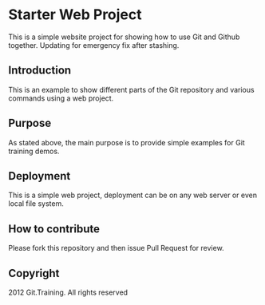 # Starter Web Project
This is a simple website project for showing how to use Git and Github together. Updating for emergency fix after stashing.
## Introduction
This is an example to show different parts of the Git repository and various commands using a web project.
## Purpose
As stated above, the main purpose is to provide simple examples for Git training demos.
## Deployment
This is a simple web project, deployment can be on any web server or even local file system.
## How to contribute
Please fork this repository and then issue Pull Request for review.
## Copyright

2012 Git.Training. All rights reserved